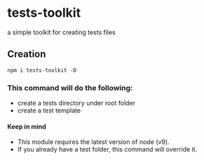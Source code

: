 # tests-toolkit
a simple toolkit for creating tests files

Creation
------------

    npm i tests-toolkit -D
    
### This command will do the following:
- create a tests directory under root folder
- create a test template

#### Keep in mind
- This module requires the latest version of node (v9).
- If you already have a test folder, this command will override it.

